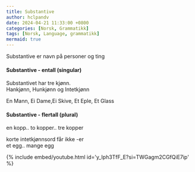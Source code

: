 ```yaml
---
title: Substantive
author: hclpandv
date: 2024-04-21 11:33:00 +0800
categories: [Norsk, Grammatikk]
tags: [Norsk, Language, grammatikk]
mermaid: true
---
```


<link rel="stylesheet" href="https://cdnjs.cloudflare.com/ajax/libs/font-awesome/6.0.0-beta3/css/all.min.css">
<script src="{{ '/assets/js/custom.js' | relative_url }}"></script>

Substantive er navn på personer og ting

#### Substantive - entall (singular)  
Substantivet har tre kjønn.  
Hankjønn, Hunkjønn og Intetkjønn

En Mann, Ei Dame,Ei Skive, Et Eple, Et Glass  

#### Substantive - flertall (plural)  
en kopp.. to kopper.. tre kopper    
  
korte intetkjønnsord får ikke -er   
et egg.. mange egg  


{% include embed/youtube.html id='y_Iph3TfF_E?si=TWGagm2CGfQiE7ip' %}
